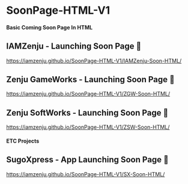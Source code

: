 # SoonPage-HTML-V1
#### Basic Coming Soon Page In HTML

## IAMZenju - Launching Soon Page 🚀
https://iamzenju.github.io/SoonPage-HTML-V1/IAMZenju-Soon-HTML/

## Zenju GameWorks - Launching Soon Page 🚀
https://iamzenju.github.io/SoonPage-HTML-V1/ZGW-Soon-HTML/

## Zenju SoftWorks - Launching Soon Page 🚀
https://iamzenju.github.io/SoonPage-HTML-V1/ZSW-Soon-HTML/

#### ETC Projects
## SugoXpress - App Launching Soon Page 🚀
https://iamzenju.github.io/SoonPage-HTML-V1/SX-Soon-HTML/
